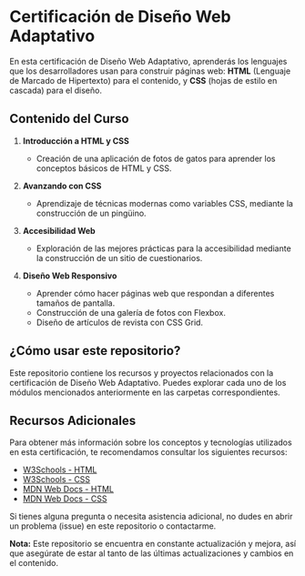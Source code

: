 # Certificación de Diseño Web Adaptativo

En esta certificación de Diseño Web Adaptativo, aprenderás los lenguajes que los desarrolladores usan para construir páginas web: **HTML** (Lenguaje de Marcado de Hipertexto) para el contenido, y **CSS** (hojas de estilo en cascada) para el diseño.

## Contenido del Curso

1. **Introducción a HTML y CSS**
    - Creación de una aplicación de fotos de gatos para aprender los conceptos básicos de HTML y CSS.

2. **Avanzando con CSS**
    - Aprendizaje de técnicas modernas como variables CSS, mediante la construcción de un pingüino.

3. **Accesibilidad Web**
    - Exploración de las mejores prácticas para la accesibilidad mediante la construcción de un sitio de cuestionarios.

4. **Diseño Web Responsivo**
    - Aprender cómo hacer páginas web que respondan a diferentes tamaños de pantalla.
    - Construcción de una galería de fotos con Flexbox.
    - Diseño de artículos de revista con CSS Grid.

## ¿Cómo usar este repositorio?

Este repositorio contiene los recursos y proyectos relacionados con la certificación de Diseño Web Adaptativo. Puedes explorar cada uno de los módulos mencionados anteriormente en las carpetas correspondientes.

## Recursos Adicionales

Para obtener más información sobre los conceptos y tecnologías utilizados en esta certificación, te recomendamos consultar los siguientes recursos:

- [W3Schools - HTML](https://www.w3schools.com/html/)
- [W3Schools - CSS](https://www.w3schools.com/css/)
- [MDN Web Docs - HTML](https://developer.mozilla.org/en-US/docs/Web/HTML)
- [MDN Web Docs - CSS](https://developer.mozilla.org/en-US/docs/Web/CSS)



Si tienes alguna pregunta o necesita asistencia adicional, no dudes en abrir un problema (issue) en este repositorio o contactarme.

**Nota:** Este repositorio se encuentra en constante actualización y mejora, así que asegúrate de estar al tanto de las últimas actualizaciones y cambios en el contenido.
